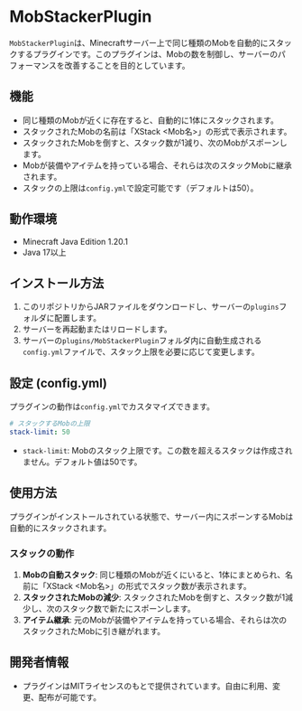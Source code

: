 # MobStackerPlugin

`MobStackerPlugin`は、Minecraftサーバー上で同じ種類のMobを自動的にスタックするプラグインです。このプラグインは、Mobの数を制御し、サーバーのパフォーマンスを改善することを目的としています。

## 機能

- 同じ種類のMobが近くに存在すると、自動的に1体にスタックされます。
- スタックされたMobの名前は「XStack <Mob名>」の形式で表示されます。
- スタックされたMobを倒すと、スタック数が1減り、次のMobがスポーンします。
- Mobが装備やアイテムを持っている場合、それらは次のスタックMobに継承されます。
- スタックの上限は`config.yml`で設定可能です（デフォルトは50）。

## 動作環境

- Minecraft Java Edition 1.20.1
- Java 17以上

## インストール方法

1. このリポジトリからJARファイルをダウンロードし、サーバーの`plugins`フォルダに配置します。
2. サーバーを再起動またはリロードします。
3. サーバーの`plugins/MobStackerPlugin`フォルダ内に自動生成される`config.yml`ファイルで、スタック上限を必要に応じて変更します。

## 設定 (config.yml)

プラグインの動作は`config.yml`でカスタマイズできます。

```yaml
# スタックするMobの上限
stack-limit: 50
```

- `stack-limit`: Mobのスタック上限です。この数を超えるスタックは作成されません。デフォルト値は50です。

## 使用方法

プラグインがインストールされている状態で、サーバー内にスポーンするMobは自動的にスタックされます。

### スタックの動作

1. **Mobの自動スタック**: 同じ種類のMobが近くにいると、1体にまとめられ、名前に「XStack <Mob名>」の形式でスタック数が表示されます。
2. **スタックされたMobの減少**: スタックされたMobを倒すと、スタック数が1減少し、次のスタック数で新たにスポーンします。
3. **アイテム継承**: 元のMobが装備やアイテムを持っている場合、それらは次のスタックされたMobに引き継がれます。

## 開発者情報

- プラグインはMITライセンスのもとで提供されています。自由に利用、変更、配布が可能です。
